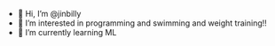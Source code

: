 - 👋 Hi, I’m @jinbilly
- 👀 I’m interested in programming and swimming and weight training!!
- 🌱 I’m currently learning ML


